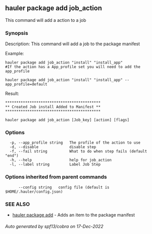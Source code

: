 ## hauler package add job_action

This command will add a action to a job

### Synopsis


Description:
This command will add a job to the package manifest

Example:
```
hauler package add job_action "install" "install_app"
#If the action has a App_profile set you will need to add the app_profile

hauler package add job_action "install" "install_app" --app_profile=default

```
Result:
```
*******************************************
** Created Job install Added to Manifest **
*******************************************
```
		

```
hauler package add job_action [Job_key] [action] [flags]
```

### Options

```
  -p, --app_profile string   The profile of the action to use
  -d, --disable              disable step
  -f, --fail string          What to do when step fails (default "end")
  -h, --help                 help for job_action
  -l, --label string         Label Job Step
```

### Options inherited from parent commands

```
      --config string   config file (default is $HOME/.hauler/config.json)
```

### SEE ALSO

* [hauler package add](hauler_package_add.md)	 - Adds an item to the package manifest

###### Auto generated by spf13/cobra on 17-Dec-2022
